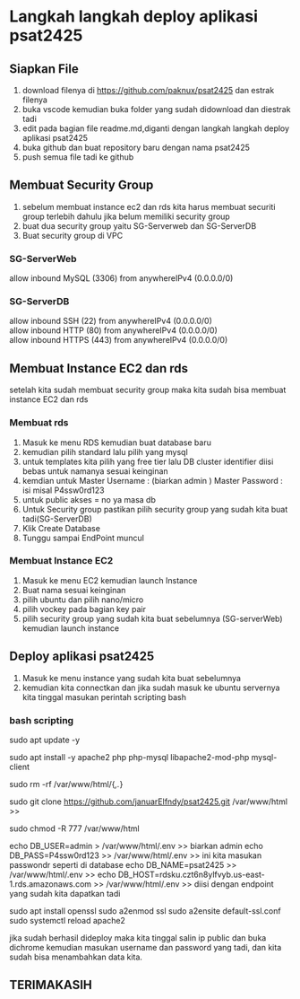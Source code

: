 # Langkah langkah deploy aplikasi psat2425

## Siapkan File
1. download filenya di https://github.com/paknux/psat2425 dan estrak filenya
2. buka vscode kemudian buka folder yang sudah didownload dan diestrak tadi
3. edit pada bagian file readme.md,diganti dengan langkah langkah deploy aplikasi psat2425
4. buka github dan buat repository baru dengan nama psat2425
5. push semua file tadi ke github

## Membuat Security Group
1. sebelum membuat instance ec2 dan rds kita harus membuat securiti group terlebih dahulu jika belum memiliki security group
2. buat dua security group yaitu SG-Serverweb dan SG-ServerDB
3. Buat security group di VPC
### SG-ServerWeb
allow inbound MySQL (3306) from anywhereIPv4 (0.0.0.0/0)
### SG-ServerDB
allow inbound SSH (22) from anywhereIPv4 (0.0.0.0/0)  
allow inbound HTTP (80) from anywhereIPv4 (0.0.0.0/0)  
allow inbound HTTPS (443) from anywhereIPv4 (0.0.0.0/0)

## Membuat Instance EC2 dan rds
setelah kita sudah membuat security group maka kita sudah bisa membuat instance EC2 dan rds
### Membuat rds
1. Masuk ke menu RDS kemudian buat database baru
2. kemudian pilih standard lalu pilih yang mysql
3. untuk templates kita pilih yang free tier lalu DB cluster identifier diisi bebas untuk namanya sesuai keinginan
4. kemdian untuk Master Username : (biarkan admin ) Master Password : isi misal P4ssw0rd123 
5. untuk public akses = no ya masa db
6. Untuk Security group pastikan pilih security group yang sudah kita buat tadi(SG-ServerDB)
7. Klik Create Database
8. Tunggu sampai EndPoint muncul
### Membuat Instance EC2
1. Masuk ke menu EC2 kemudian launch Instance
2. Buat nama sesuai keinginan
3. pilih ubuntu dan pilih nano/micro
4. pilih vockey pada bagian key pair
5. pilih security group yang sudah kita buat sebelumnya (SG-serverWeb) kemudian launch instance

## Deploy aplikasi psat2425
1. Masuk ke menu instance yang sudah kita buat sebelumnya 
2. kemudian kita connectkan dan jika sudah masuk ke ubuntu servernya kita tinggal masukan perintah scripting bash
### bash scripting
sudo apt update -y

sudo apt install -y apache2 php php-mysql libapache2-mod-php mysql-client

sudo rm -rf /var/www/html/{_,._}

sudo git clone https://github.com/januarElfndy/psat2425.git /var/www/html >>

sudo chmod -R 777 /var/www/html

echo DB_USER=admin > /var/www/html/.env >> biarkan admin
echo DB_PASS=P4ssw0rd123 >> /var/www/html/.env >> ini kita masukan passwondr seperti di database
echo DB_NAME=psat2425 >> /var/www/html/.env >> 
echo DB_HOST=rdsku.czt6n8ylfvyb.us-east-1.rds.amazonaws.com >> /var/www/html/.env >> diisi dengan endpoint yang sudah kita dapatkan tadi

sudo apt install openssl
sudo a2enmod ssl
sudo a2ensite default-ssl.conf
sudo systemctl reload apache2

jika sudah berhasil dideploy maka kita tinggal salin ip public dan buka dichrome kemudian masukan username dan password yang tadi, dan kita sudah bisa menambahkan data kita.

## TERIMAKASIH